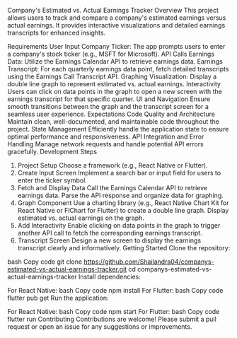 Company's Estimated vs. Actual Earnings Tracker
Overview
This project allows users to track and compare a company's estimated earnings versus actual earnings. It provides interactive visualizations and detailed earnings transcripts for enhanced insights.

Requirements
User Input
Company Ticker: The app prompts users to enter a company's stock ticker (e.g., MSFT for Microsoft).
API Calls
Earnings Data: Utilize the Earnings Calendar API to retrieve earnings data.
Earnings Transcript: For each quarterly earnings data point, fetch detailed transcripts using the Earnings Call Transcript API.
Graphing
Visualization: Display a double line graph to represent estimated vs. actual earnings.
Interactivity
Users can click on data points in the graph to open a new screen with the earnings transcript for that specific quarter.
UI and Navigation
Ensure smooth transitions between the graph and the transcript screen for a seamless user experience.
Expectations
Code Quality and Architecture
Maintain clean, well-documented, and maintainable code throughout the project.
State Management
Efficiently handle the application state to ensure optimal performance and responsiveness.
API Integration and Error Handling
Manage network requests and handle potential API errors gracefully.
Development Steps
1. Project Setup
Choose a framework (e.g., React Native or Flutter).
2. Create Input Screen
Implement a search bar or input field for users to enter the ticker symbol.
3. Fetch and Display Data
Call the Earnings Calendar API to retrieve earnings data.
Parse the API response and organize data for graphing.
4. Graph Component
Use a charting library (e.g., React Native Chart Kit for React Native or FlChart for Flutter) to create a double line graph.
Display estimated vs. actual earnings on the graph.
5. Add Interactivity
Enable clicking on data points in the graph to trigger another API call to fetch the corresponding earnings transcript.
6. Transcript Screen
Design a new screen to display the earnings transcript clearly and informatively.
Getting Started
Clone the repository:

bash
Copy code
git clone https://github.com/Shailandra04/companys-estimated-vs-actual-earnings-tracker.git
cd companys-estimated-vs-actual-earnings-tracker
Install dependencies:

For React Native:
bash
Copy code
npm install
For Flutter:
bash
Copy code
flutter pub get
Run the application:

For React Native:
bash
Copy code
npm start
For Flutter:
bash
Copy code
flutter run
Contributing
Contributions are welcome! Please submit a pull request or open an issue for any suggestions or improvements.
